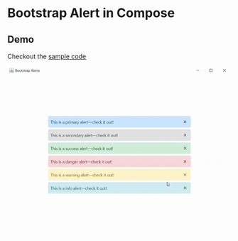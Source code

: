 # Bootstrap Alert in Compose

## Demo

Checkout the [sample code](src/main/kotlin/main.kt)

![alt text](assets/demo.gif)